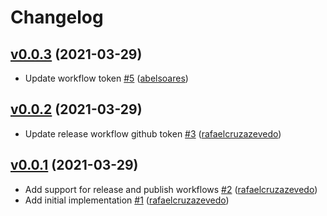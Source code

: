 # Changelog

## [v0.0.3](https://github.com/untile/eslint-config-untile-react/releases/tag/v0.0.3) (2021-03-29)
- Update workflow token [\#5](https://github.com/untile/eslint-config-untile-react/pull/5) ([abelsoares](https://github.com/abelsoares))

## [v0.0.2](https://github.com/untile/eslint-config-untile-react/releases/tag/v0.0.2) (2021-03-29)
- Update release workflow github token [\#3](https://github.com/untile/eslint-config-untile-react/pull/3) ([rafaelcruzazevedo](https://github.com/rafaelcruzazevedo))

## [v0.0.1](https://github.com/untile/eslint-config-untile-react/releases/tag/v0.0.1) (2021-03-29)
- Add support for release and publish workflows [\#2](https://github.com/untile/eslint-config-untile-react/pull/2) ([rafaelcruzazevedo](https://github.com/rafaelcruzazevedo))
- Add initial implementation [\#1](https://github.com/untile/eslint-config-untile-react/pull/1) ([rafaelcruzazevedo](https://github.com/rafaelcruzazevedo))
